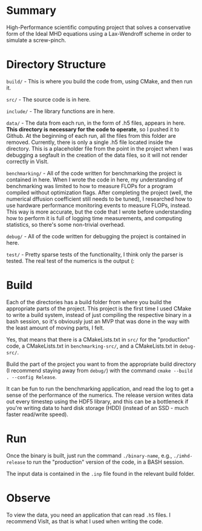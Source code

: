 # Summary
High-Performance scientific computing project that solves a conservative form of the Ideal MHD equations using a Lax-Wendroff scheme in order to simulate a screw-pinch. 

# Directory Structure
`build/` - This is where you build the code from, using CMake, and then run it. 

`src/` - The source code is in here.

`include/` - The library functions are in here.

`data/` - The data from each run, in the form of .h5 files, appears in here. **This directory is necessary for the code to operate**, so I pushed it to Github. At the beginning of each run, all the files from this folder are removed. Currently, there is only a single .h5 file located inside the directory. This is a placeholder file from the point in the project when I was debugging a segfault in the creation of the data files, so it will not render correctly in VisIt.   

`benchmarking/` - All of the code written for benchmarking the project is contained in here. When I wrote the code in here, my understanding of benchmarking was limited to how to measure FLOPs for a program compiled without optimization flags. After completing the project (well, the numerical dffusion coefficient still needs to be tuned), I researched how to use hardware performance monitoring events to measure FLOPs, instead. This way is more accurate, but the code that I wrote before understanding how to perform it is full of logging time measurements, and computing statistics, so there's some non-trivial overhead. 

`debug/` - All of the code written for debugging the project is contained in here.

`test/` - Pretty sparse tests of the functionality, I think only the parser is tested. The real test of the numerics is the output (:

# Build
Each of the directories has a build folder from where you build the appropriate parts of the project. This project is the first time I used CMake to write a build system, instead of just compiling the respective binary in a bash session, so it's obviously just an MVP that was done in the way with the least amount of moving parts, I felt. 

Yes, that means that there is a CMakeLists.txt in `src/` for the "production" code, a CMakeLists.txt in `benchmarking-src/`, and a CMakeLists.txt in `debug-src/`. 

Build the part of the project you want to from the appropriate build directory (I recommend staying away from `debug/`) with the command `cmake --build . --config Release`. 

It can be fun to run the benchmarking application, and read the log to get a sense of the performance of the numerics. The release version writes data out every timestep using the HDF5 library, and this can be a bottleneck if you're writing data to hard disk storage (HDD) (instead of an SSD - much faster read/write speed).  

# Run
Once the binary is built, just run the command `./binary-name`, e.g., `./imhd-release` to run the "production" version of the code, in a BASH session. 

The input data is contained in the `.inp` file found in the relevant build folder.  

# Observe
To view the data, you need an application that can read `.h5` files. I recommend VisIt, as that is what I used when writing the code. 
